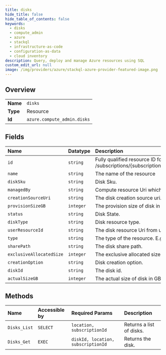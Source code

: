 ```yaml
---
title: disks
hide_title: false
hide_table_of_contents: false
keywords:
  - disks
  - compute_admin
  - azure    
  - stackql
  - infrastructure-as-code
  - configuration-as-data
  - cloud inventory
description: Query, deploy and manage Azure resources using SQL
custom_edit_url: null
image: /img/providers/azure/stackql-azure-provider-featured-image.png
---
```

  
    

## Overview
<table><tbody>
<tr><td><b>Name</b></td><td><code>disks</code></td></tr>
<tr><td><b>Type</b></td><td>Resource</td></tr>
<tr><td><b>Id</b></td><td><code>azure.compute_admin.disks</code></td></tr>
</tbody></table>

## Fields
| Name | Datatype | Description |
|:-----|:---------|:------------|
| `id` | `string` | Fully qualified resource ID for the resource. Ex - /subscriptions/&#123;subscriptionId&#125;/resourceGroups/&#123;resourceGroupName&#125;/providers/&#123;resourceProviderNamespace&#125;/&#123;resourceType&#125;/&#123;resourceName&#125; |
| `name` | `string` | The name of the resource |
| `diskSku` | `string` | Disk Sku. |
| `managedBy` | `string` | Compute resource Uri which owns this disk. |
| `creationSourceUri` | `string` | The disk creation source uri. |
| `provisionSizeGB` | `integer` | The provision size of disk in GB. |
| `status` | `string` | Disk State. |
| `diskType` | `string` | Disk resource type. |
| `userResourceId` | `string` | The disk resource Uri from user view. |
| `type` | `string` | The type of the resource. E.g. "Microsoft.Compute/virtualMachines" or "Microsoft.Storage/storageAccounts" |
| `sharePath` | `string` | The disk share path. |
| `exclusiveAllocatedSize` | `integer` | The exclusive allocated size for the disk. |
| `creationOption` | `string` | Disk creation option. |
| `diskId` | `string` | The disk id. |
| `actualSizeGB` | `integer` | The actual size of disk in GB. |
## Methods
| Name | Accessible by | Required Params | Description |
|:-----|:--------------|:----------------|:------------|
| `Disks_List` | `SELECT` | `location, subscriptionId` | Returns a list of disks. |
| `Disks_Get` | `EXEC` | `diskId, location, subscriptionId` | Returns the disk. |
